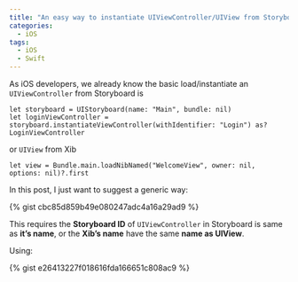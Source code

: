 ```yaml
---
title: "An easy way to instantiate UIViewController/UIView from Storyboard/Xib with Generic in Swift"
categories:
  - iOS
tags:
  - iOS
  - Swift
---
```


As iOS developers, we already know the basic load/instantiate an `UIViewController` from Storyboard is

```
let storyboard = UIStoryboard(name: "Main", bundle: nil)
let loginViewController = storyboard.instantiateViewController(withIdentifier: "Login") as? LoginViewController
```

or `UIView` from Xib
```
let view = Bundle.main.loadNibNamed("WelcomeView", owner: nil, options: nil)?.first
```

In this post, I just want to suggest a generic way:

{% gist cbc85d859b49e080247adc4a16a29ad9 %}

This requires the **Storyboard ID** of `UIViewController` in Storyboard is same as **it’s name**, or the **Xib’s name** have the same **name as UIView**.

Using:

{% gist e26413227f018616fda166651c808ac9 %}